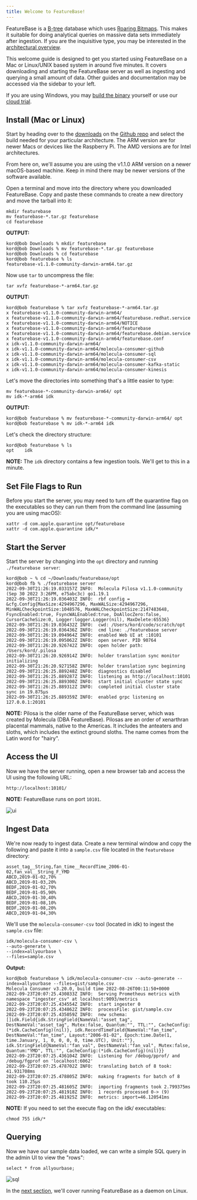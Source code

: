 ```yaml
---
title: Welcome to FeatureBase!
---
```


FeatureBase is a [B-tree](https://en.wikipedia.org/wiki/B-tree) database which uses [Roaring Bitmaps](https://roaringbitmap.org/). This makes it suitable for doing analytical queries on massive data sets immediately after ingestion. If you are the inquisitive type, you may be interested in the [architectural overview](https://docs.featurebase.com/setting-up-featurebase/enterprise/architecture).

This welcome guide is designed to get you started using FeatureBase on a Mac or Linux/UNIX based system in around five minutes. It covers downloading and starting the FeatureBase server as well as ingesting and querying a small amount of data. Other guides and documentation may be accessed via the sidebar to your left.

If you are using Windows, you may [build the binary](https://github.com/featurebasedb/featureBase/#build-featurebase-server-from-source) yourself or use our [cloud trial](https://cloud.featurebase.com/signup).

## Install (Mac or Linux)
Start by heading over to the [downloads](https://github.com/FeatureBaseDB/FeatureBase/releases) on the [Github repo](https://github.com/FeatureBaseDB/featurebase) and select the build needed for your particular architecture. The ARM version are for newer Macs or devices like the Raspberry Pi. The AMD versions are for Intel architectures.

From here on, we'll assume you are using the v1.1.0 ARM version on a newer macOS-based machine. Keep in mind there may be newer versions of the software available.

Open a terminal and move into the directory where you downloaded FeatureBase. Copy and paste these commands to create a new directory and move the tarball into it:

```
mkdir featurebase
mv featurebase-*.tar.gz featurebase
cd featurebase
```

**OUTPUT:**
```
kord@bob Downloads % mkdir featurebase
kord@bob Downloads % mv featurebase-*.tar.gz featurebase
kord@bob Downloads % cd featurebase
kord@bob featurebase % ls
featurebase-v1.1.0-community-darwin-arm64.tar.gz
```

Now use `tar` to uncompress the file:

```
tar xvfz featurebase-*-arm64.tar.gz
```

**OUTPUT:**
```
kord@bob featurebase % tar xvfz featurebase-*-arm64.tar.gz
x featurebase-v1.1.0-community-darwin-arm64/
x featurebase-v1.1.0-community-darwin-arm64/featurebase.redhat.service
x featurebase-v1.1.0-community-darwin-arm64/NOTICE
x featurebase-v1.1.0-community-darwin-arm64/featurebase
x featurebase-v1.1.0-community-darwin-arm64/featurebase.debian.service
x featurebase-v1.1.0-community-darwin-arm64/featurebase.conf
x idk-v1.1.0-community-darwin-arm64/
x idk-v1.1.0-community-darwin-arm64/molecula-consumer-github
x idk-v1.1.0-community-darwin-arm64/molecula-consumer-sql
x idk-v1.1.0-community-darwin-arm64/molecula-consumer-csv
x idk-v1.1.0-community-darwin-arm64/molecula-consumer-kafka-static
x idk-v1.1.0-community-darwin-arm64/molecula-consumer-kinesis
```

Let's move the directories into something that's a little easier to type:

```
mv featurebase-*-community-darwin-arm64/ opt
mv idk-*-arm64 idk
```

**OUTPUT:**
```
kord@bob featurebase % mv featurebase-*-community-darwin-arm64/ opt
kord@bob featurebase % mv idk-*-arm64 idk
```

Let's check the directory structure:

```
kord@bob featurebase % ls
opt    idk
```

**NOTE:**
The `idk` directory contains a few ingestion tools. We'll get to this in a minute.

## Set File Flags to Run
Before you start the server, you may need to turn off the quarantine flag on the executables so they can run them from the command line (assuming you are using macOS):

```
xattr -d com.apple.quarantine opt/featurebase
xattr -d com.apple.quarantine idk/*
```

## Start the Server
Start the server by changing into the `opt` directory and running `./featurebase server`:

```
kord@bob ~ % cd ~/Downloads/featurebase/opt
kord@bob fb % ./featurebase server
2022-09-30T21:26:19.033157Z INFO:  Molecula Pilosa v1.1.0-community (Sep 30 2022 3:26PM, e75abc3c) go1.19.1
2022-09-30T21:26:19.036403Z INFO:  rbf config = &cfg.Config{MaxSize:4294967296, MaxWALSize:4294967296, MinWALCheckpointSize:1048576, MaxWALCheckpointSize:2147483648, FsyncEnabled:true, FsyncWALEnabled:true, DoAllocZero:false, CursorCacheSize:0, Logger:logger.Logger(nil), MaxDelete:65536}
2022-09-30T21:26:19.036432Z INFO:  cwd: /Users/kord/code/scratch/opt
2022-09-30T21:26:19.036436Z INFO:  cmd line: ./featurebase server
2022-09-30T21:26:19.094964Z INFO:  enabled Web UI at :10101
2022-09-30T21:26:19.095062Z INFO:  open server. PID 90764
2022-09-30T21:26:20.926742Z INFO:  open holder path: /Users/kord/.pilosa
2022-09-30T21:26:20.926914Z INFO:  holder translation sync monitor initializing
2022-09-30T21:26:20.927158Z INFO:  holder translation sync beginning
2022-09-30T21:26:25.889248Z INFO:  diagnostics disabled
2022-09-30T21:26:25.889287Z INFO:  listening as http://localhost:10101
2022-09-30T21:26:25.889300Z INFO:  start initial cluster state sync
2022-09-30T21:26:25.889312Z INFO:  completed initial cluster state sync in 19.875µs
2022-09-30T21:26:25.889359Z INFO:  enabled grpc listening on 127.0.0.1:20101
```

**NOTE:**
Pilosa is the older name of the FeatureBase server, which was created by Molecula (DBA FeatureBase). Pilosas are an order of xenarthran placental mammals, native to the Americas. It includes the anteaters and sloths, which includes the extinct ground sloths. The name comes from the Latin word for "hairy".

## Access the UI
Now we have the server running, open a new browser tab and access the UI using the following URL:

```
http://localhost:10101/
```

**NOTE:** 
FeatureBase runs on port `10101`.

![ui](/img/localhost.png)

## Ingest Data
We're now ready to ingest data. Create a new terminal window and copy the following and paste it into a `sample.csv` file located in the `featurebase` directory:

```
asset_tag__String,fan_time__RecordTime_2006-01-02,fan_val__String_F_YMD
ABCD,2019-01-02,70%
ABCD,2019-01-03,20%
BEDF,2019-01-02,70%
BEDF,2019-01-05,90%
ABCD,2019-01-30,40%
BEDF,2019-01-08,10%
BEDF,2019-01-08,20%
ABCD,2019-01-04,30%
```

We'll use the `molecula-consumer-csv` tool (located in idk) to ingest the `sample.csv` file:

```
idk/molecula-consumer-csv \
--auto-generate \
--index=allyourbase \
--files=sample.csv
```

**Output:**

```
kord@bob featurebase % idk/molecula-consumer-csv --auto-generate --index=allyourbase --files=gist/sample.csv
Molecula Consumer v3.20.0, build time 2022-08-26T00:11:50+0000
2022-09-23T20:07:25.430833Z INFO:  Serving Prometheus metrics with namespace "ingester_csv" at localhost:9093/metrics
2022-09-23T20:07:25.434554Z INFO:  start ingester 0
2022-09-23T20:07:25.434862Z INFO:  processFile: gist/sample.csv
2022-09-23T20:07:25.435059Z INFO:  new schema: []idk.Field{idk.StringField{NameVal:"asset_tag", DestNameVal:"asset_tag", Mutex:false, Quantum:"", TTL:"", CacheConfig:(*idk.CacheConfig)(nil)}, idk.RecordTimeField{NameVal:"fan_time", DestNameVal:"fan_time", Layout:"2006-01-02", Epoch:time.Date(1, time.January, 1, 0, 0, 0, 0, time.UTC), Unit:""}, idk.StringField{NameVal:"fan_val", DestNameVal:"fan_val", Mutex:false, Quantum:"YMD", TTL:"", CacheConfig:(*idk.CacheConfig)(nil)}}
2022-09-23T20:07:25.436104Z INFO:  Listening for /debug/pprof/ and /debug/fgprof on 'localhost:6062'
2022-09-23T20:07:25.478702Z INFO:  translating batch of 8 took: 41.931708ms
2022-09-23T20:07:25.478805Z INFO:  making fragments for batch of 8 took 110.25µs
2022-09-23T20:07:25.481605Z INFO:  importing fragments took 2.799375ms
2022-09-23T20:07:25.481918Z INFO:  1 records processed 0-> (9)
2022-09-23T20:07:25.481925Z INFO:  metrics: import=46.120541ms
```

**NOTE:** If you need to set the execute flag on the idk/ executables:

```
chmod 755 idk/*
```

## Querying
Now we have our sample data loaded, we can write a simple SQL query in the admin UI to view the "rows":

```
select * from allyourbase;
```

![sql](/img/sql.png)

In the [next section](/setting-up-featurebase/enterprise/installing-featurebase), we'll cover running FeatureBase as a daemon on Linux.

